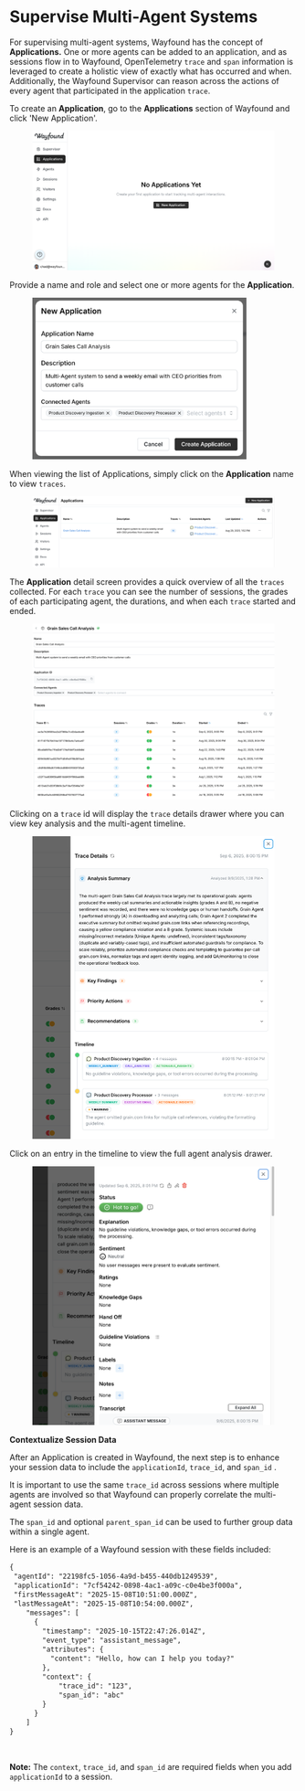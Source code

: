 # Supervise Multi-Agent Systems

For supervising multi-agent systems, Wayfound has the concept of **Applications.**  One or more agents can be added to an application, and as sessions flow in to Wayfound, OpenTelemetry `trace` and `span` information is leveraged to create a holistic view of exactly what has occurred and when.  Additionally, the Wayfound Supervisor can reason across the actions of every agent that participated in the application `trace`.

To create an **Application**, go to the **Applications** section of Wayfound and click 'New Application'.

<figure><img src="../.gitbook/assets/Untitled (17).png" alt="" width="563"><figcaption></figcaption></figure>

Provide a name and role and select one or more agents for the **Application**.

<figure><img src="../.gitbook/assets/Untitled (18).png" alt="" width="375"><figcaption></figcaption></figure>

When viewing the list of Applications, simply click on the **Application** name to view `traces`.

<figure><img src="../.gitbook/assets/Untitled (19).png" alt=""><figcaption></figcaption></figure>

The **Application** detail screen provides a quick overview of all the `traces` collected.  For each `trace` you can see the number of sessions, the grades of each participating agent, the durations, and when each `trace` started and ended.

<figure><img src="../.gitbook/assets/Untitled (20).png" alt=""><figcaption></figcaption></figure>

Clicking on a `trace` id will display the `trace` details drawer where you can view key analysis and the multi-agent timeline.

<figure><img src="../.gitbook/assets/Untitled (21).png" alt="" width="563"><figcaption></figcaption></figure>

Click on an entry in the timeline to view the full agent analysis drawer.

<figure><img src="../.gitbook/assets/Untitled (22).png" alt="" width="563"><figcaption></figcaption></figure>



**Contextualize Session Data**

After an Application is created in Wayfound, the next step is to enhance your session data to include the `applicationId`, `trace_id`, and `span_id` .

It is important to use the same `trace_id` across sessions where multiple agents are involved so that Wayfound can properly correlate the multi-agent session data.

The `span_id` and optional `parent_span_id` can be used to further group data within a single agent.

Here is an example of a Wayfound session with these fields included:

```
{
 "agentId": "22198fc5-1056-4a9d-b455-440db1249539",
 "applicationId": "7cf54242-0898-4ac1-a09c-c0e4be3f000a",
 "firstMessageAt": "2025-15-08T10:51:00.000Z",
 "lastMessageAt": "2025-15-08T10:54:00.000Z",
    "messages": [
      {
        "timestamp": "2025-10-15T22:47:26.014Z",
        "event_type": "assistant_message",
        "attributes": {
          "content": "Hello, how can I help you today?"
        },
        "context": {
            "trace_id": "123",
            "span_id": "abc"
        }
      }
    ]
}

    
```

**Note:** The `context`, `trace_id`, and `span_id` are required fields when you add `applicationId` to a session.
